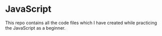 # JavaScript
This repo contains all the code files which I have created while practicing the JavaScript as a beginner.
